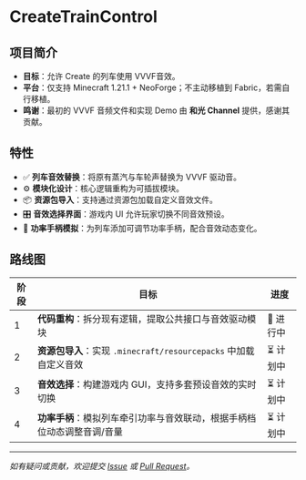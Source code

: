 # CreateTrainControl

## 项目简介

- **目标**：允许 Create 的列车使用 VVVF音效。  
- **平台**：仅支持 Minecraft 1.21.1 + NeoForge；不主动移植到 Fabric，若需自行移植。  
- **鸣谢**：最初的 VVVF 音频文件和实现 Demo 由 **和光 Channel** 提供，感谢其贡献。

## 特性

- ✅ **列车音效替换**：将原有蒸汽与车轮声替换为 VVVF 驱动音。  
- ⚙️ **模块化设计**：核心逻辑重构为可插拔模块。  
- 📦 **资源包导入**：支持通过资源包加载自定义音效文件。  
- 🎛️ **音效选择界面**：游戏内 UI 允许玩家切换不同音效预设。  
- 🔧 **功率手柄模拟**：为列车添加可调节功率手柄，配合音效动态变化。

## 路线图

| 阶段 | 目标                                                       | 进度 |
| ---- | ---------------------------------------------------------- | ---- |
| 1    | **代码重构**：拆分现有逻辑，提取公共接口与音效驱动模块               | 🚧 进行中 |
| 2    | **资源包导入**：实现 `.minecraft/resourcepacks` 中加载自定义音效       | ⏳ 计划中 |
| 3    | **音效选择**：构建游戏内 GUI，支持多套预设音效的实时切换               | ⏳ 计划中 |
| 4    | **功率手柄**：模拟列车牵引功率与音效联动，根据手柄档位动态调整音调/音量 | ⏳ 计划中 |

---

*如有疑问或贡献，欢迎提交 [Issue](https://github.com/AndreaFrederica/CreateTrainControl/issues) 或 [Pull Request](https://github.com/AndreaFrederica/CreateTrainControl/pulls)。*  
